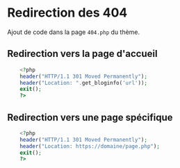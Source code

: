# Redirection des 404

Ajout de code dans la page `404.php` du thème.

## Redirection vers la page d'accueil
```php
    <?php  
    header("HTTP/1.1 301 Moved Permanently");   
    header("Location: ".get_bloginfo('url'));   
    exit();   
    ?> 
```

## Redirection vers une page spécifique
```php
    <?php  
    header("HTTP/1.1 301 Moved Permanently");   
    header("Location: https://domaine/page.php");   
    exit();   
    ?> 
```